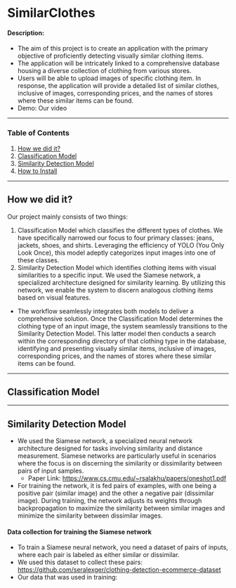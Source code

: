 # SimilarClothes

#### Description:
- The aim of this project is to create an application with the primary objective of proficiently detecting visually similar clothing items.
- The application will be intricately linked to a comprehensive database housing a diverse collection of clothing from various stores.
- Users will be able to upload images of specific clothing item. In response, the application will provide a detailed list of similar clothes, inclusive of images, corresponding prices, and the names of stores where these similar items can be found.
- Demo: Our video
  
---

### Table of Contents
1. [How we did it?](#How-we-did-it?)
2. [Classification Model](#Classification-Model)
3. [Similarity Detection Model](#Similarity-Detection-Model)
4. [How to Install](#how-to-install)

---

## How we did it?
Our project mainly consists of two things:
1. Classification Model which classifies the different types of clothes. We have specifically narrowed our focus to four primary classes: jeans, jackets, shoes, and shirts. Leveraging the efficiency of YOLO (You Only Look Once), this model adeptly categorizes input images into one of these classes.
2. Similarity Detection Model which identifies clothing items with visual similarities to a specific input. We used the Siamese network, a specialized architecture designed for similarity learning. By utilizing this network, we enable the system to discern analogous clothing items based on visual features.
- The workflow seamlessly integrates both models to deliver a comprehensive solution. Once the Classification Model determines the clothing type of an input image, the system seamlessly transitions to the Similarity Detection Model. This latter model then conducts a search within the corresponding directory of that clothing type in the database, identifying and presenting visually similar items, inclusive of images, corresponding prices, and the names of stores where these similar items can be found.

---
  
## Classification Model



---

## Similarity Detection Model
- We used the Siamese network, a specialized neural network architecture designed for tasks involving similarity and distance measurement. Siamese networks are particularly useful in scenarios where the focus is on discerning the similarity or dissimilarity between pairs of input samples.
    - Paper Link: https://www.cs.cmu.edu/~rsalakhu/papers/oneshot1.pdf
- For training the network, it is fed pairs of examples, with one being a positive pair (similar image) and the other a negative pair (dissimilar image). During training, the network adjusts its weights through backpropagation to maximize the similarity between similar images and minimize the similarity between dissimilar images.

#### Data collection for training the Siamese network
- To train a Siamese neural network, you need a dataset of pairs of inputs, where each pair is labeled as either similar or dissimilar.
- We used this dataset to collect these pairs: https://github.com/seralexger/clothing-detection-ecommerce-dataset
- Our data that was used in training: 
